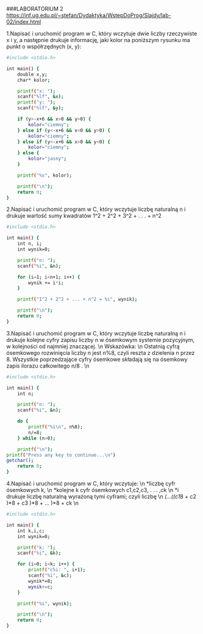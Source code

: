 ###LABORATORIUM 2
https://inf.ug.edu.pl/~stefan/Dydaktyka/WstepDoProg/Slajdy/lab-02/index.html

1\.Napisać i uruchomić program w C, który wczytuje dwie liczby rzeczywiste x i y, a następnie drukuje informację, jaki kolor na poniższym rysunku ma punkt o współrzędnych (x, y):
```sh
#include <stdio.h>

int main() {
	double x,y;
	char* kolor;

	printf("x: ");
	scanf("%lf", &x);
	printf("y: ");
	scanf("%lf", &y);

	if (y>-x+6 && x>0 && y>0) {
		kolor="ciemny";
	} else if (y<-x+6 && x<0 && y>0) {
		kolor="ciemny";
	} else if (y<-x+6 && x>0 && y<0) {
		kolor="ciemny";
	} else {
		kolor="jasny";
	}

	printf("%s", kolor);

	printf("\n");
	return 0;
}
```
2\.Napisać i uruchomić program w C, który wczytuje liczbę naturalną n i drukuje wartość sumy kwadratów 1^2 + 2^2 + 3^2 + . . . + n^2
```sh
#include <stdio.h>

int main() {
	int n, i;
	int wynik=0;

	printf("n: ");
	scanf("%i", &n);

	for (i=1; i<n+1; i++) {
		wynik += i*i;
	}

	printf("1^2 + 2^2 + ... + n^2 = %i", wynik);

	printf("\n");
	return 0;
}
```
3\.Napisać i uruchomić program w C, który wczytuje liczbę naturalną n i drukuje kolejne cyfry zapisu liczby n w ósemkowym systemie pozycyjnym, w kolejności od najmniej znaczącej. \n
Wskazówka: \n
Ostatnią cyfrą ósemkowego rozwinięcia liczby n jest n%8, czyli reszta z dzielenia n przez 8. Wszystkie poprzedzające cyfry ósemkowe składają się na ósemkowy zapis ilorazu całkowitego  n/8 . \n

```sh
#include <stdio.h>

int main() {
	int n;

	printf("n: ");
	scanf("%i", &n);

	do {
		printf("%i\n", n%8);
		n/=8;
	} while (n>0);

	printf("\n");
printf("Press any key to continue...\n")
getchar();
	return 0;
}
```
4\.Napisać i uruchomić program w C, który wczytuje: \n
*liczbę cyfr ósemkowych k, \n
*kolejne k cyfr ósemkowych c1,c2,c3, . . . ,ck \n
*i drukuje liczbę naturalną wyrażoną tymi cyframi; czyli liczbę \n
*(...((c1*8 + c2 )*8 + c3 )*8 + ... )*8 + ck \n

```sh
#include <stdio.h>

int main() {
	int k,i,c;
	int wynik=0;

	printf("k: ");
	scanf("%i", &k);

	for (i=0; i<k; i++) {
		printf("c%i: ", i+1);
		scanf("%i", &c);
		wynik*=8;
		wynik+=c;
	}

	printf("%i", wynik);

	printf("\n");
	return 0;
}
```
